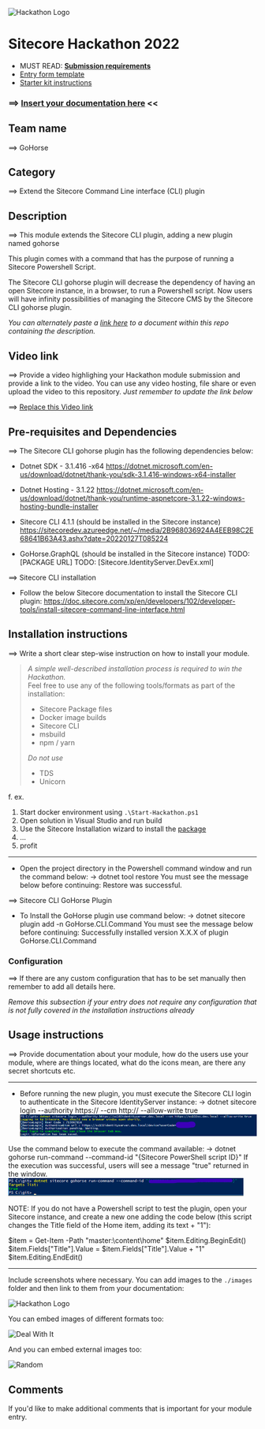 ![Hackathon Logo](docs/images/hackathon.png?raw=true "Hackathon Logo")
# Sitecore Hackathon 2022

- MUST READ: **[Submission requirements](SUBMISSION_REQUIREMENTS.md)**
- [Entry form template](ENTRYFORM.md)
- [Starter kit instructions](STARTERKIT_INSTRUCTIONS.md)
  

### ⟹ [Insert your documentation here](ENTRYFORM.md) <<

## Team name
⟹ GoHorse

## Category
⟹ Extend the Sitecore Command Line interface (CLI) plugin

## Description
⟹ This module extends the Sitecore CLI plugin, adding a new plugin named gohorse

 This plugin comes with a command that has the purpose of running a Sitecore Powershell Script.

 The Sitecore CLI gohorse plugin will decrease the dependency of having an open Sitecore instance, in a browser, to run a Powershell script. Now users will have infinity possibilities of managing the Sitecore CMS by the Sitecore CLI gohorse plugin.

_You can alternately paste a [link here](#docs) to a document within this repo containing the description._

## Video link
⟹ Provide a video highlighing your Hackathon module submission and provide a link to the video. You can use any video hosting, file share or even upload the video to this repository. _Just remember to update the link below_

⟹ [Replace this Video link](#video-link)



## Pre-requisites and Dependencies

⟹ The Sitecore CLI gohorse plugin has the following dependencies below:

- Dotnet SDK - 3.1.416 -x64
https://dotnet.microsoft.com/en-us/download/dotnet/thank-you/sdk-3.1.416-windows-x64-installer

- Dotnet Hosting - 3.1.22
https://dotnet.microsoft.com/en-us/download/dotnet/thank-you/runtime-aspnetcore-3.1.22-windows-hosting-bundle-installer

- Sitecore CLI 4.1.1 (should be installed in the Sitecore instance)
https://sitecoredev.azureedge.net/~/media/2B968036924A4EEB98C2E68641B63A43.ashx?date=20220127T085224

- GoHorse.GraphQL (should be installed in the Sitecore instance)
TODO: [PACKAGE URL]
TODO: [Sitecore.IdentityServer.DevEx.xml]

⟹ Sitecore CLI installation
- Follow the below Sitecore documentation to install the Sitecore CLI plugin:
https://doc.sitecore.com/xp/en/developers/102/developer-tools/install-sitecore-command-line-interface.html


## Installation instructions
⟹ Write a short clear step-wise instruction on how to install your module.  

> _A simple well-described installation process is required to win the Hackathon._  
> Feel free to use any of the following tools/formats as part of the installation:
> - Sitecore Package files
> - Docker image builds
> - Sitecore CLI
> - msbuild
> - npm / yarn
> 
> _Do not use_
> - TDS
> - Unicorn
 
f. ex. 

1. Start docker environment using `.\Start-Hackathon.ps1`
2. Open solution in Visual Studio and run build
3. Use the Sitecore Installation wizard to install the [package](#link-to-package)
4. ...
5. profit

----------------

- Open the project directory in the Powershell command window and run the command below:
-> dotnet tool restore
You must see the message below before continuing:
Restore was successful.

⟹ Sitecore CLI GoHorse Plugin

- To Install the GoHorse plugin use command below:
-> dotnet sitecore plugin add -n GoHorse.CLI.Command
You must see the message below before continuing:
Successfully installed version X.X.X of plugin GoHorse.CLI.Command

### Configuration
⟹ If there are any custom configuration that has to be set manually then remember to add all details here.

_Remove this subsection if your entry does not require any configuration that is not fully covered in the installation instructions already_

## Usage instructions
⟹ Provide documentation about your module, how do the users use your module, where are things located, what do the icons mean, are there any secret shortcuts etc.

------------------
- Before running the new plugin, you must execute the Sitecore CLI login to authenticate in the Sitecore IdentityServer instance:
-> dotnet sitecore login --authority https://<Sitecore identity server> --cm http://<Sitecore instance> --allow-write true
![Sitecore CLI login](docs/images/sitecore-cli-login.png?raw=true "Sitecore CLI login")

Use the command below to execute the command available:
-> dotnet gohorse run-command --command-id "{Sitecore PowerShell script ID}"
If the execution was successful, users will see a message "true" returned in the window.
![Sitecore gohorse execution](docs/images/sitecore-gohorse-execution.png?raw=true "Sitecore gohorse execution")

NOTE:
If you do not have a Powershell script to test the plugin, open your Sitecore instance, and create a new one adding the code below (this script changes the Title field of the Home item, adding its text + "1"):

$item = Get-Item -Path "master:\content\home"
$item.Editing.BeginEdit()
$item.Fields["Title"].Value = $item.Fields["Title"].Value + "1"
$item.Editing.EndEdit()

------------------

Include screenshots where necessary. You can add images to the `./images` folder and then link to them from your documentation:

![Hackathon Logo](docs/images/hackathon.png?raw=true "Hackathon Logo")

You can embed images of different formats too:

![Deal With It](docs/images/deal-with-it.gif?raw=true "Deal With It")

And you can embed external images too:

![Random](https://thiscatdoesnotexist.com/)

## Comments
If you'd like to make additional comments that is important for your module entry.
